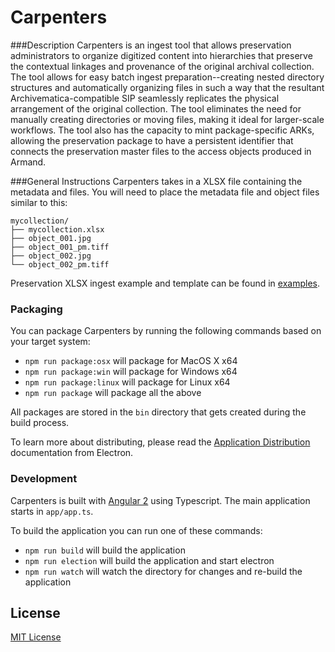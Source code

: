 # Carpenters

###Description
Carpenters is an ingest tool that allows preservation administrators to organize digitized content into hierarchies that preserve the contextual linkages and provenance of the original archival collection.  The tool allows for easy batch ingest preparation--creating nested directory structures and automatically organizing files in such a way that the resultant Archivematica-compatible SIP seamlessly replicates the physical arrangement of the original collection.  The tool eliminates the need for manually creating directories or moving files, making it ideal for larger-scale workflows.  The tool also has the capacity to mint package-specific ARKs, allowing the preservation package to have a persistent identifier that connects the preservation master files to the access objects produced in Armand.


###General Instructions
Carpenters takes in a XLSX file containing the metadata and files. You will need to place the metadata file and object files similar to this:

```
mycollection/
├── mycollection.xlsx
├── object_001.jpg
├── object_001_pm.tiff
├── object_002.jpg
└── object_002_pm.tiff
```

Preservation XLSX ingest example and template can be found in [examples](examples).

### Packaging

You can package Carpenters by running the following commands based on your target system:

* `npm run package:osx` will package for MacOS X x64
* `npm run package:win` will package for Windows x64
* `npm run package:linux` will package for Linux x64
* `npm run package` will package all the above

All packages are stored in the `bin` directory that gets created during the build process.

To learn more about distributing, please read the [Application Distribution](http://electron.atom.io/docs/tutorial/application-distribution/) documentation from Electron.

### Development

Carpenters is built with [Angular 2](https://angular.io/) using Typescript. The main application starts in `app/app.ts`.

To build the application you can run one of these commands:

* `npm run build` will build the application
* `npm run election` will build the application and start electron
* `npm run watch` will watch the directory for changes and re-build the application

## License

[MIT License](LICENSE.txt)
